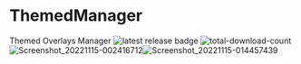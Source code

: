 
# ThemedManager
 Themed Overlays Manager
 ![latest release badge](https://img.shields.io/github/v/release/Osanosa/ThemedManager?sort=semver)
![total-download-count](https://img.shields.io/github/downloads/Osanosa/ThemedManager/total?color=brightgreen)
![Screenshot_20221115-002416712](https://user-images.githubusercontent.com/80209416/202439013-a6b56769-f4a8-4fd6-a4ef-8a5d113c9527.jpg)![Screenshot_20221115-014457439](https://user-images.githubusercontent.com/80209416/202439080-176f8053-0491-4e7a-a07d-a9d408e4565a.jpg)
